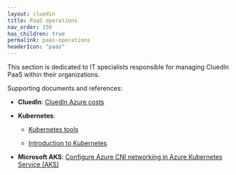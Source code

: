 ```yaml
---
layout: cluedin
title: PaaS operations
nav_order: 150
has_children: true
permalink: paas-operations
headerIcon: "paas"
---
```


This section is dedicated to IT specialists responsible for managing CluedIn PaaS within their organizations.

Supporting documents and references:

- **CluedIn**: [CluedIn Azure costs](https://www.cluedin.com/cluedin-azure-costs)

- **Kubernetes**:

    - [Kubernetes tools](https://kubernetes.io/docs/tasks/tools/)

    - [Introduction to Kubernetes](https://learn.microsoft.com/en-us/azure/aks/intro-kubernetes)

- **Microsoft AKS**: [Configure Azure CNI networking in Azure Kubernetes Service (AKS)](https://learn.microsoft.com/en-us/azure/aks/configure-azure-cni#plan-ip-addressing-for-your-cluster)


